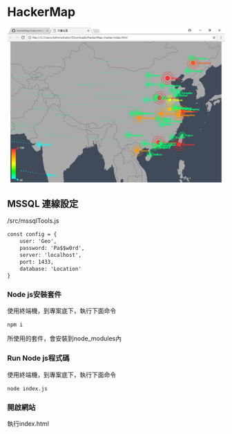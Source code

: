 # HackerMap

![Demo](Demo.png)

## MSSQL 連線設定
/src/mssqlTools.js
```
const config = {
    user: 'Geo',
    password: 'Pa$$w0rd',
    server: 'localhost',
    port: 1433,
    database: 'Location'
}
```

### Node js安裝套件
使用終端機，到專案底下，執行下面命令
```
npm i
```
所使用的套件，會安裝到node_modules內

### Run Node js程式碼
使用終端機，到專案底下，執行下面命令
```
node index.js
```

### 開啟網站
執行index.html
